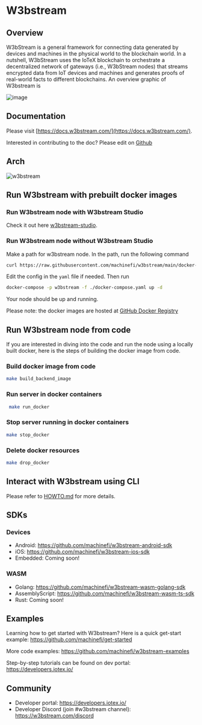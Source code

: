 # W3bstream

## Overview

W3bStream is a general framework for connecting data generated by devices and machines in the physical world to the blockchain world. In a nutshell, W3bStream uses the IoTeX blockchain to orchestrate a decentralized network of gateways (i.e., W3bStream nodes) that streams encrypted data from IoT devices and machines and generates proofs of real-world facts to different blockchains. An overview graphic of W3bstream is 


![image](https://user-images.githubusercontent.com/448293/196618039-365ab2b7-f50a-49c8-a02d-c28e48acafcb.png)


## Documentation

Please visit [https://docs.w3bstream.com/](https://docs.w3bstream.com/).

Interested in contributing to the doc? Please edit on [Github](https://github.com/machinefi/w3bstream-docs-gitbook) 

## Arch

![w3bstream](__doc__/modules_and_dataflow.png)

## Run W3bstream with prebuilt docker images

### Run W3bstream node with W3bstream Studio
Check it out here [w3bstream-studio](https://github.com/machinefi/w3bstream-studio#run-w3bstream-node-with-prebuilt-docker-images).


### Run W3bstream node without W3bstream Studio

Make a path for w3bstream node. In the path, run the following command

```bash
curl https://raw.githubusercontent.com/machinefi/w3bstream/main/docker-compose.yaml > docker-compose.yaml
```

Edit the config in the `yaml` file if needed. Then run

```bash
docker-compose -p w3bstream -f ./docker-compose.yaml up -d
```

Your node should be up and running. 

Please note: the docker images are hosted at [GitHub Docker Registry](https://github.com/machinefi/w3bstream/pkgs/container/w3bstream)

## Run W3bstream node from code

If you are interested in diving into the code and run the node using a locally built docker, here is the steps of building the docker image from code.

### Build docker image from code

```bash
make build_backend_image
```

### Run server in docker containers

```bash
 make run_docker
 ```

 ### Stop server running in docker containers
 ```bash
 make stop_docker
 ```
 ### Delete docker resources
 ```bash
 make drop_docker
 ```

## Interact with W3bstream using CLI

Please refer to [HOWTO.md](./HOWTO.md) for more details.

## SDKs
### Devices
- Android: https://github.com/machinefi/w3bstream-android-sdk
- iOS: https://github.com/machinefi/w3bstream-ios-sdk
- Embedded: Coming soon!

### WASM
- Golang: https://github.com/machinefi/w3bstream-wasm-golang-sdk
- AssemblyScript: https://github.com/machinefi/w3bstream-wasm-ts-sdk
- Rust: Coming soon!


## Examples

Learning how to get started with W3bstream? Here is a quick get-start example: https://github.com/machinefi/get-started

More code examples: https://github.com/machinefi/w3bstream-examples

Step-by-step tutorials can be found on dev portal: https://developers.iotex.io/

## Community

- Developer portal: https://developers.iotex.io/
- Developer Discord (join #w3bstream channel): https://w3bstream.com/discord
